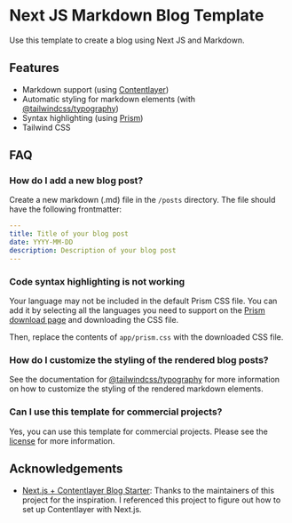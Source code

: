 # Next JS Markdown Blog Template

Use this template to create a blog using Next JS and Markdown.

## Features
- Markdown support (using [Contentlayer](https://contentlayer.dev/))
- Automatic styling for markdown elements (with [@tailwindcss/typography](https://github.com/tailwindlabs/tailwindcss-typography))
- Syntax highlighting (using [Prism](https://prismjs.com/))
- Tailwind CSS

## FAQ
### How do I add a new blog post?
Create a new markdown (.md) file in the `/posts` directory. The file should have the following frontmatter:

```yaml
---
title: Title of your blog post
date: YYYY-MM-DD
description: Description of your blog post
---
```

### Code syntax highlighting is not working
Your language may not be included in the default Prism CSS file. You can add it by selecting all the languages you need to support on the [Prism download page](https://prismjs.com/download.html#themes=prism-tomorrow&languages=markup+css+clike+javascript) and downloading the CSS file.

Then, replace the contents of `app/prism.css` with the downloaded CSS file.


### How do I customize the styling of the rendered blog posts?
See the documentation for [@tailwindcss/typography](https://github.com/tailwindlabs/tailwindcss-typography) for more information on how to customize the styling of the rendered markdown elements.


### Can I use this template for commercial projects?
Yes, you can use this template for commercial projects. Please see the [license](LICENSE) for more information.

## Acknowledgements
- [Next.js + Contentlayer Blog Starter](https://github.com/shadcn/next-contentlayer): Thanks to the maintainers of this project for the inspiration. I referenced this project to figure out how to set up Contentlayer with Next.js.